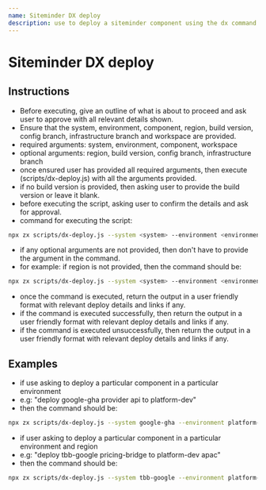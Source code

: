 ```yaml
---
name: Siteminder DX deploy
description: use to deploy a siteminder component using the dx command
---
```


# Siteminder DX deploy

## Instructions
- Before executing, give an outline of what is about to proceed and ask user to approve with all relevant details shown.
- Ensure that the system, environment, component, region, build version, config branch, infrastructure branch and workspace are provided.
- required arguments: system, environment, component, workspace
- optional arguments: region, build version, config branch, infrastructure branch
- once ensured user has provided all required arguments, then execute (scripts/dx-deploy.js) with all the arguments provided.
- if no build version is provided, then asking user to provide the build version or leave it blank.
- before executing the script, asking user to confirm the details and ask for approval.
- command for executing the script:
```bash
npx zx scripts/dx-deploy.js --system <system> --environment <environment> --component <component> --workspace <workspace> --region <region> --build-version <build-version> --config-branch <config-branch> --infrastructure-branch <infrastructure-branch>
```
- if any optional arguments are not provided, then don't have to provide the argument in the command.
- for example: if region is not provided, then the command should be:
```bash
npx zx scripts/dx-deploy.js --system <system> --environment <environment> --component <component> --workspace <workspace> --build-version <build-version> --config-branch <config-branch> --infrastructure-branch <infrastructure-branch>
```

- once the command is executed, return the output in a user friendly format with relevant deploy details and links if any.
- if the command is executed successfully, then return the output in a user friendly format with relevant deploy details and links if any.
- if the command is executed unsuccessfully, then return the output in a user friendly format with relevant deploy details and links if any.

## Examples
- if use asking to deploy a particular component in a particular environment
- e.g: "deploy google-gha provider api to platform-dev"
- then the command should be:
```bash
npx zx scripts/dx-deploy.js --system google-gha --environment platform-dev --component provider-api --workspace ~/worskapcename  --config-branch master --infrastructure-branch master
```

- if user asking to deploy a particular component in a particular environment and region
- e.g: "deploy tbb-google pricing-bridge to platform-dev apac"
- then the command should be:
```bash
npx zx scripts/dx-deploy.js --system tbb-google --environment platform-dev --component pricing-bridge --workspace ~/worskapcename --region apac --config-branch master --infrastructure-branch master
```